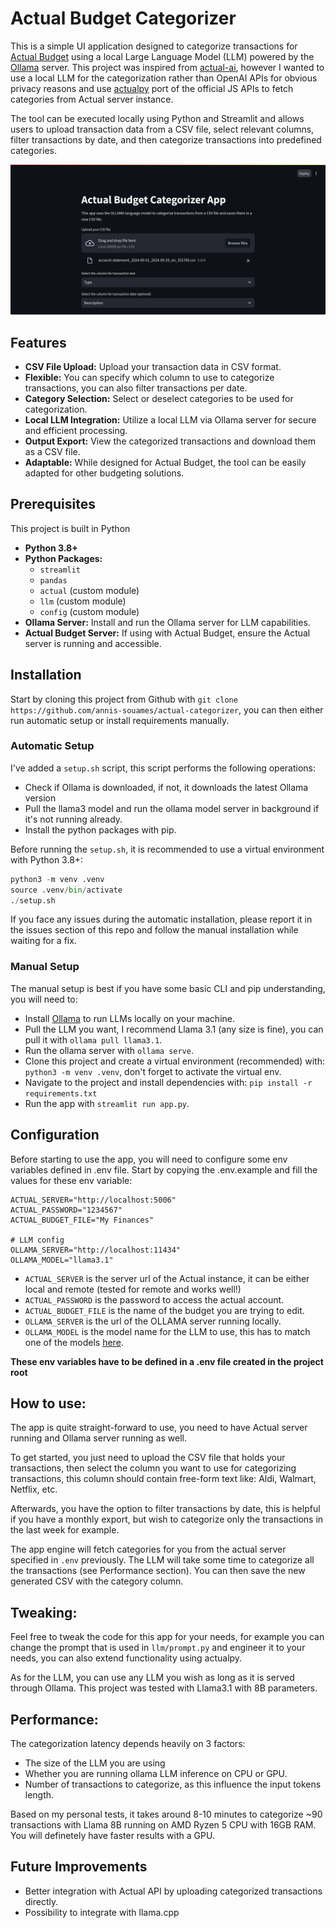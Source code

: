# Actual Budget Categorizer

This is a simple UI application designed to categorize transactions for [Actual Budget](https://actualbudget.com/) using a local Large Language Model (LLM) powered by the [Ollama](https://ollama.ai/) server. This project was inspired from [actual-ai](https://github.com/sakowicz/actual-ai), however I wanted to use a local LLM for the categorization rather than OpenAI APIs for obvious privacy reasons and use [actualpy](https://github.com/bvanelli/actualpy) port of the official JS APIs to fetch categories from Actual server instance.

The tool can be executed locally using Python and Streamlit and allows users to upload transaction data from a CSV file, select relevant columns, filter transactions by date, and then categorize transactions into predefined categories.

![img](docs/assets/screenshot.png)

## Features

- **CSV File Upload:** Upload your transaction data in CSV format.
- **Flexible:** You can specify which column to use to categorize transactions, you can also filter transactions per date.
- **Category Selection:** Select or deselect categories to be used for categorization.
- **Local LLM Integration:** Utilize a local LLM via Ollama server for secure and efficient processing.
- **Output Export:** View the categorized transactions and download them as a CSV file.
- **Adaptable:** While designed for Actual Budget, the tool can be easily adapted for other budgeting solutions.


## Prerequisites

This project is built in Python
- **Python 3.8+**
- **Python Packages:**
  - `streamlit`
  - `pandas`
  - `actual` (custom module)
  - `llm` (custom module)
  - `config` (custom module)
- **Ollama Server:** Install and run the Ollama server for LLM capabilities.
- **Actual Budget Server:** If using with Actual Budget, ensure the Actual server is running and accessible.

## Installation

Start by cloning this project from Github with `git clone https://github.com/annis-souames/actual-categorizer`, you can then either run automatic setup or install requirements manually.

### Automatic Setup

I've added a `setup.sh` script, this script performs the following operations:
- Check if Ollama is downloaded, if not, it downloads the latest Ollama version
- Pull the llama3 model and run the ollama model server in background if it's not running already.
- Install the python packages with pip.

Before running the `setup.sh`, it is recommended to use a virtual environment with Python 3.8+:

```python
python3 -m venv .venv
source .venv/bin/activate
./setup.sh
```

If you face any issues during the automatic installation, please report it in the issues section of this repo and follow the manual installation while waiting for a fix.

### Manual Setup

The manual setup is best if you have some basic CLI and pip understanding, you will need to:

- Install [Ollama](https://ollama.com/) to run LLMs locally on your machine.
- Pull the LLM you want, I recommend Llama 3.1 (any size is fine), you can pull it with `ollama pull llama3.1`.
- Run the ollama server with `ollama serve`.
- Clone this project and create a virtual environment (recommended) with: `python3 -m venv .venv`, don't forget to activate the virtual env.
- Navigate to the project and install dependencies with: `pip install -r requirements.txt`
- Run the app with `streamlit run app.py`.


## Configuration

Before starting to use the app, you will need to configure some env variables defined in .env file. Start by copying the .env.example and fill the values for these env variable:

```
ACTUAL_SERVER="http://localhost:5006"
ACTUAL_PASSWORD="1234567"
ACTUAL_BUDGET_FILE="My Finances"

# LLM config
OLLAMA_SERVER="http://localhost:11434"
OLLAMA_MODEL="llama3.1"
```

- `ACTUAL_SERVER` is the server url of the Actual instance, it can be either local and remote (tested for remote and works well!)
- `ACTUAL_PASSWORD` is the password to access the actual account.
- `ACTUAL_BUDGET_FILE` is the name of the budget you are trying to edit.
- `OLLAMA_SERVER` is the url of the OLLAMA server running locally.
- `OLLAMA_MODEL` is the model name for the LLM to use, this has to match one of the models [here](https://ollama.com/library).

**These env variables have to be defined in a .env file created in the project root**

## How to use:

The app is quite straight-forward to use, you need to have Actual server running and Ollama server running as well. 

To get started, you just need to upload the CSV file that holds your transactions, then select the column you want to use for categorizing transactions, this column should contain free-form text like: Aldi, Walmart, Netflix, etc.

Afterwards, you have the option to filter transactions by date, this is helpful if you have a monthly export, but wish to categorize only the transactions in the last week for example.

The app engine will fetch categories for you from the actual server specified in `.env` previously. The LLM will take some time to categorize all the transactions (see Performance section). You can then save the new generated CSV with the category column.


## Tweaking:

Feel free to tweak the code for this app for your needs, for example you can change the prompt that is used in `llm/prompt.py` and engineer it to your needs, you can also extend functionality using actualpy. 

As for the LLM, you can use any LLM you wish as long as it is served through Ollama. This project was tested with Llama3.1 with 8B parameters.

## Performance:

The categorization latency depends heavily on 3 factors:
- The size of the LLM you are using 
- Whether you are running ollama LLM inference on CPU or GPU. 
- Number of transactions to categorize, as this influence the input tokens length.

Based on my personal tests, it takes around 8-10 minutes to categorize ~90 transactions with Llama 8B running on AMD Ryzen 5 CPU with 16GB RAM. You will definetely have faster results with a GPU.


## Future Improvements

- Better integration with Actual API by uploading categorized transactions directly.
- Possibility to integrate with llama.cpp

